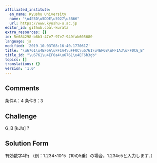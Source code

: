 ```yaml
---
affiliated_institute:
  en_name: Kyushu University
  name: "\u4E5D\u5DDE\u5927\u5B66"
  url: https://www.kyushu-u.ac.jp
editor_id: github.cbal-kurata
extra_resources: {}
id: 5e684298-b8b3-47e7-97e7-949fab605680
language: ja
modified: '2019-10-03T08:16:40.177061Z'
title: "\u6761\u4EF6A\uFF1A4\uFF0C\u6761\u4EF6B\uFF1A3\uFF0CG_B"
title_id: "\u6761\u4EF6a4\u6761\u4EF6b3gb"
topics: []
translations: {}
version: '1.0'
---
```


## Comments
条件A：4
条件B：3

## Challenge
G_B [kJ/s] ?

## Solution Form
有効数字4桁
（例：1.234×10^5（10の5乗）の場合，1.234e5と入力します．）




